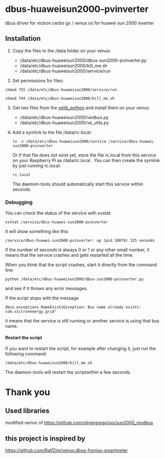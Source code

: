 # dbus-huaweisun2000-pvinverter
dbus driver for victron cerbo gx / venus os for huawei sun 2000 inverter


## Installation

1. Copy the files to the /data folder on your venus:

   - /data/etc/dbus-huaweisun2000/dbus-sun2000-pvinverter.py
   - /data/etc/dbus-huaweisun2000/kill_me.sh
   - /data/etc/dbus-huaweisun2000/service/run

2. Set permissions for files:

`chmod 755 /data/etc/dbus-huaweisun2000/service/run`

`chmod 744 /data/etc/dbus-huaweisun2000/kill_me.sh`


3. Get two files from the [velib_python](https://github.com/victronenergy/velib_python) and install them on your venus:

   - /data/etc/dbus-huaweisun2000/vedbus.py
   - /data/etc/dbus-huaweisun2000/ve_utils.py

4. Add a symlink to the file /data/rc.local:

   `ln -s /data/etc/dbus-huaweisun2000/service /service/dbus-huawei-sun2000-pvinverter`

   Or if that file does not exist yet, store the file rc.local from this service on your Raspberry Pi as /data/rc.local .
   You can then create the symlink by just running rc.local:
  
   `rc.local`

   The daemon-tools should automatically start this service within seconds.


### Debugging

You can check the status of the service with svstat:

`svstat /service/dbus-huawei-sun2000-pvinverter`

It will show something like this:

`/service/dbus-huawei-sun2000-pvinverter: up (pid 10078) 325 seconds`

If the number of seconds is always 0 or 1 or any other small number, it means that the service crashes and gets restarted all the time.

When you think that the script crashes, start it directly from the command line:

`python /data/etc/dbus-huaweisun2000/dbus-sun2000-pvinverter.py`

and see if it throws any error messages.

If the script stops with the message

`dbus.exceptions.NameExistsException: Bus name already exists: com.victronenergy.grid"`

it means that the service is still running or another service is using that bus name.

#### Restart the script

If you want to restart the script, for example after changing it, just run the following command:

`/data/etc/dbus-huaweisun2000/kill_me.sh`

The daemon-tools will restart the scriptwithin a few seconds.

# Thank you
## Used libraries
modified verion of https://github.com/olivergregorius/sun2000_modbus

## this project is inspired by 
https://github.com/RalfZim/venus.dbus-fronius-smartmeter
